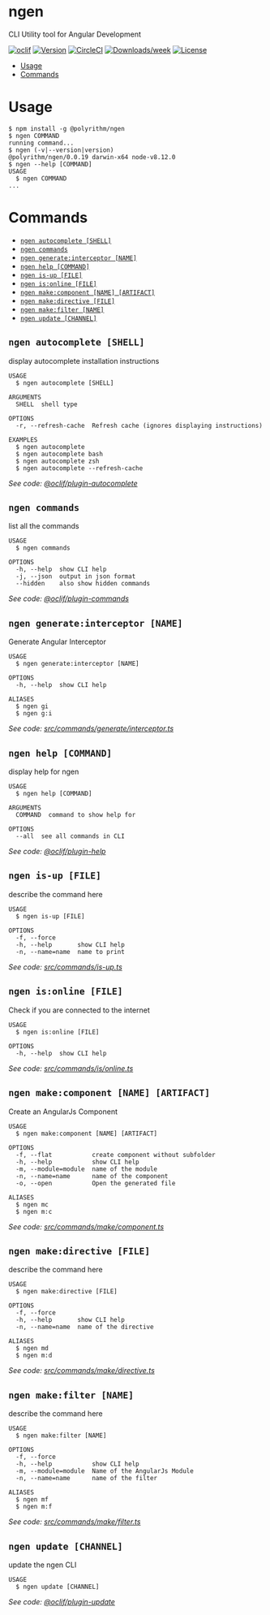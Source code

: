 ngen
====

CLI Utility tool for Angular Development

[![oclif](https://img.shields.io/badge/cli-oclif-brightgreen.svg)](https://oclif.io)
[![Version](https://img.shields.io/npm/v/ngen.svg)](https://npmjs.org/package/ngen)
[![CircleCI](https://circleci.com/gh/Polyrithm/ngen/tree/master.svg?style=shield)](https://circleci.com/gh/Polyrithm/ngen/tree/master)
[![Downloads/week](https://img.shields.io/npm/dw/ngen.svg)](https://npmjs.org/package/ngen)
[![License](https://img.shields.io/npm/l/ngen.svg)](https://github.com/Polyrithm/ngen/blob/master/package.json)

<!-- toc -->
* [Usage](#usage)
* [Commands](#commands)
<!-- tocstop -->
# Usage
<!-- usage -->
```sh-session
$ npm install -g @polyrithm/ngen
$ ngen COMMAND
running command...
$ ngen (-v|--version|version)
@polyrithm/ngen/0.0.19 darwin-x64 node-v8.12.0
$ ngen --help [COMMAND]
USAGE
  $ ngen COMMAND
...
```
<!-- usagestop -->
# Commands
<!-- commands -->
* [`ngen autocomplete [SHELL]`](#ngen-autocomplete-shell)
* [`ngen commands`](#ngen-commands)
* [`ngen generate:interceptor [NAME]`](#ngen-generateinterceptor-name)
* [`ngen help [COMMAND]`](#ngen-help-command)
* [`ngen is-up [FILE]`](#ngen-is-up-file)
* [`ngen is:online [FILE]`](#ngen-isonline-file)
* [`ngen make:component [NAME] [ARTIFACT]`](#ngen-makecomponent-name-artifact)
* [`ngen make:directive [FILE]`](#ngen-makedirective-file)
* [`ngen make:filter [NAME]`](#ngen-makefilter-name)
* [`ngen update [CHANNEL]`](#ngen-update-channel)

## `ngen autocomplete [SHELL]`

display autocomplete installation instructions

```
USAGE
  $ ngen autocomplete [SHELL]

ARGUMENTS
  SHELL  shell type

OPTIONS
  -r, --refresh-cache  Refresh cache (ignores displaying instructions)

EXAMPLES
  $ ngen autocomplete
  $ ngen autocomplete bash
  $ ngen autocomplete zsh
  $ ngen autocomplete --refresh-cache
```

_See code: [@oclif/plugin-autocomplete](https://github.com/oclif/plugin-autocomplete/blob/v0.1.0/src/commands/autocomplete/index.ts)_

## `ngen commands`

list all the commands

```
USAGE
  $ ngen commands

OPTIONS
  -h, --help  show CLI help
  -j, --json  output in json format
  --hidden    also show hidden commands
```

_See code: [@oclif/plugin-commands](https://github.com/oclif/plugin-commands/blob/v1.2.2/src/commands/commands.ts)_

## `ngen generate:interceptor [NAME]`

Generate Angular Interceptor

```
USAGE
  $ ngen generate:interceptor [NAME]

OPTIONS
  -h, --help  show CLI help

ALIASES
  $ ngen gi
  $ ngen g:i
```

_See code: [src/commands/generate/interceptor.ts](https://github.com/Polyrithm/ngen/blob/v0.0.19/src/commands/generate/interceptor.ts)_

## `ngen help [COMMAND]`

display help for ngen

```
USAGE
  $ ngen help [COMMAND]

ARGUMENTS
  COMMAND  command to show help for

OPTIONS
  --all  see all commands in CLI
```

_See code: [@oclif/plugin-help](https://github.com/oclif/plugin-help/blob/v2.1.3/src/commands/help.ts)_

## `ngen is-up [FILE]`

describe the command here

```
USAGE
  $ ngen is-up [FILE]

OPTIONS
  -f, --force
  -h, --help       show CLI help
  -n, --name=name  name to print
```

_See code: [src/commands/is-up.ts](https://github.com/Polyrithm/ngen/blob/v0.0.19/src/commands/is-up.ts)_

## `ngen is:online [FILE]`

Check if you are connected to the internet

```
USAGE
  $ ngen is:online [FILE]

OPTIONS
  -h, --help  show CLI help
```

_See code: [src/commands/is/online.ts](https://github.com/Polyrithm/ngen/blob/v0.0.19/src/commands/is/online.ts)_

## `ngen make:component [NAME] [ARTIFACT]`

Create an AngularJs Component

```
USAGE
  $ ngen make:component [NAME] [ARTIFACT]

OPTIONS
  -f, --flat           create component without subfolder
  -h, --help           show CLI help
  -m, --module=module  name of the module
  -n, --name=name      name of the component
  -o, --open           Open the generated file

ALIASES
  $ ngen mc
  $ ngen m:c
```

_See code: [src/commands/make/component.ts](https://github.com/Polyrithm/ngen/blob/v0.0.19/src/commands/make/component.ts)_

## `ngen make:directive [FILE]`

describe the command here

```
USAGE
  $ ngen make:directive [FILE]

OPTIONS
  -f, --force
  -h, --help       show CLI help
  -n, --name=name  name of the directive

ALIASES
  $ ngen md
  $ ngen m:d
```

_See code: [src/commands/make/directive.ts](https://github.com/Polyrithm/ngen/blob/v0.0.19/src/commands/make/directive.ts)_

## `ngen make:filter [NAME]`

describe the command here

```
USAGE
  $ ngen make:filter [NAME]

OPTIONS
  -f, --force
  -h, --help           show CLI help
  -m, --module=module  Name of the AngularJs Module
  -n, --name=name      name of the filter

ALIASES
  $ ngen mf
  $ ngen m:f
```

_See code: [src/commands/make/filter.ts](https://github.com/Polyrithm/ngen/blob/v0.0.19/src/commands/make/filter.ts)_

## `ngen update [CHANNEL]`

update the ngen CLI

```
USAGE
  $ ngen update [CHANNEL]
```

_See code: [@oclif/plugin-update](https://github.com/oclif/plugin-update/blob/v1.3.4/src/commands/update.ts)_
<!-- commandsstop -->
